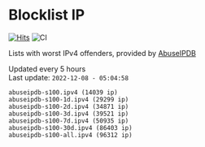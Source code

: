 # Blocklist IP

[![Hits](https://hits.seeyoufarm.com/api/count/incr/badge.svg?url=https%3A%2F%2Fgithub.com%2Fborestad%2Fblocklist-ip%2F&count_bg=%2379C83D&title_bg=%23555555&icon=&icon_color=%23E7E7E7&title=hits&edge_flat=false)](https://hits.seeyoufarm.com)  ![CI](https://img.shields.io/github/workflow/status/borestad/blocklist-ip/CI?style=flat-square)

Lists with worst IPv4 offenders, provided by [AbuseIPDB](https://www.abuseipdb.com/)

<!-- FOOTER-PLACEHOLDER -->
Updated every 5 hours<br>
Last update: `2022-12-08 - 05:04:58`
```
abuseipdb-s100.ipv4 (14039 ip)
abuseipdb-s100-1d.ipv4 (29299 ip)
abuseipdb-s100-2d.ipv4 (34871 ip)
abuseipdb-s100-3d.ipv4 (39521 ip)
abuseipdb-s100-7d.ipv4 (50935 ip)
abuseipdb-s100-30d.ipv4 (86403 ip)
abuseipdb-s100-all.ipv4 (96312 ip)
```
